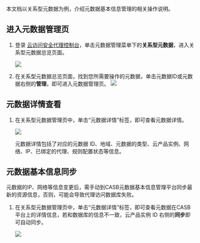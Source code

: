 本文档以关系型元数据为例，介绍元数据基本信息管理的相关操作说明。

## 进入元数据管理页
1. 登录 [云访问安全代理控制台](https://console.cloud.tencent.com/casb)，单击元数据管理菜单下的**关系型元数据**，进入关系型元数据总览页面。

    ![](https://main.qcloudimg.com/raw/35abfec3265505b16c6a242e4ab6bf48.png)

2. 在关系型元数据总览页面，找到您所需要操作的元数据，单击元数据ID或元数据右侧的**管理**，即可进入元数据管理页。
    ![](https://main.qcloudimg.com/raw/637c9ceb4a107049531b8e6ad2791ee0.png)

## 元数据详情查看
1. 在关系型元数据管理页中，单击“元数据详情”标签，即可查看元数据详情。

   ![](https://qcloudimg.tencent-cloud.cn/raw/3b6729f48f15b06890efb2dc48e85b1c.png)

   元数据详情包括了对应的元数据 ID、地域、元数据的类型、云产品实例、网络、IP、已绑定的代理、规则配置状态等信息。

## 元数据基本信息同步
   元数据的IP、网络等信息变更后，需手动到CASB元数据基本信息管理平台同步最新的资源信息，否则，可能会导致代理访问数据库失败。
1. 在关系型元数据管理页中，单击“元数据详情”标签，即可查看元数据在CASB平台上的详情信息，若和数据库的信息不一致，云产品实例 ID 右侧的**同步**即可自动同步。

   ![](https://qcloudimg.tencent-cloud.cn/raw/304dff3fcdcb4835ae3a234cccd2857b.png)